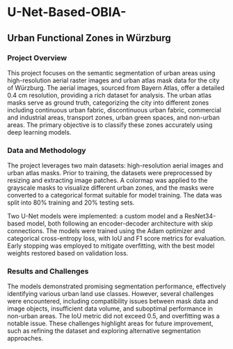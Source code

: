 # U-Net-Based-OBIA-
## Urban Functional Zones in Würzburg

### Project Overview
This project focuses on the semantic segmentation of urban areas using high-resolution aerial raster images and urban atlas mask data for the city of Würzburg. The aerial images, sourced from Bayern Atlas, offer a detailed 0.4 cm resolution, providing a rich dataset for analysis. The urban atlas masks serve as ground truth, categorizing the city into different zones including continuous urban fabric, discontinuous urban fabric, commercial and industrial areas, transport zones, urban green spaces, and non-urban areas. The primary objective is to classify these zones accurately using deep learning models.

### Data and Methodology
The project leverages two main datasets: high-resolution aerial images and urban atlas masks. Prior to training, the datasets were preprocessed by resizing and extracting image patches. A colormap was applied to the grayscale masks to visualize different urban zones, and the masks were converted to a categorical format suitable for model training. The data was split into 80% training and 20% testing sets.

Two U-Net models were implemented: a custom model and a ResNet34-based model, both following an encoder-decoder architecture with skip connections. The models were trained using the Adam optimizer and categorical cross-entropy loss, with IoU and F1 score metrics for evaluation. Early stopping was employed to mitigate overfitting, with the best model weights restored based on validation loss.

### Results and Challenges
The models demonstrated promising segmentation performance, effectively identifying various urban land use classes. However, several challenges were encountered, including compatibility issues between mask data and image objects, insufficient data volume, and suboptimal performance in non-urban areas. The IoU metric did not exceed 0.5, and overfitting was a notable issue. These challenges highlight areas for future improvement, such as refining the dataset and exploring alternative segmentation approaches.
